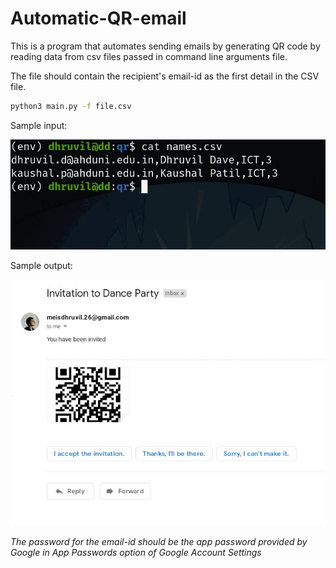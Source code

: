 # Automatic-QR-email

This is a program that automates sending emails by generating QR code
by reading data from csv files passed in command line arguments file.

The file should contain the recipient's email-id as the
first detail in the CSV file.

```bash
python3 main.py -f file.csv
```

Sample input:

!['Input'](./in.jpg)

Sample output:

!['Output'](./out.jpg)

*The password for the email-id should be the app password provided by Google in App Passwords option of Google Account Settings*

